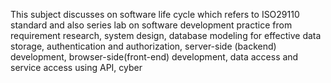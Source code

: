 This subject discusses on software life cycle which refers to ISO29110 standard and also
series lab on software development practice from requirement research, system design, database
modeling for effective data storage, authentication and authorization, server-side (backend)
development, browser-side(front-end) development, data access and service access using API, cyber

